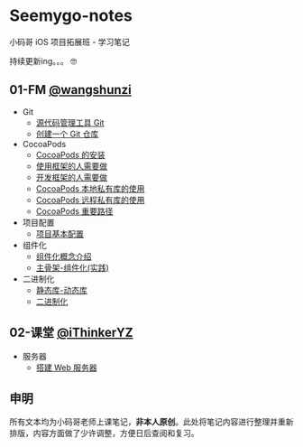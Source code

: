 # Seemygo-notes

小码哥 iOS 项目拓展班 - 学习笔记

持续更新ing。。。  🤓

<!--https://github.com/ripperhe/Seemygo-notes/blob/master/docs/article/**/**/**.md-->

## 01-FM [@wangshunzi](https://github.com/wangshunzi)

* Git
	* [源代码管理工具 Git](https://github.com/ripperhe/Seemygo-notes/blob/master/docs/article/01-FM/Git/git.md)
	* [创建一个 Git 仓库](https://github.com/ripperhe/Seemygo-notes/blob/master/docs/article/01-FM/Git/create-git.md)
* CocoaPods
	* [CocoaPods 的安装](https://github.com/ripperhe/Seemygo-notes/blob/master/docs/article/01-FM/CocoaPods/cocoapods-install.md)
	* [使用框架的人需要做](https://github.com/ripperhe/Seemygo-notes/blob/master/docs/article/01-FM/CocoaPods/use-cocoapods.md)
	* [开发框架的人需要做](https://github.com/ripperhe/Seemygo-notes/blob/master/docs/article/01-FM/CocoaPods/develop-cocoapods.md)
	* [CocoaPods 本地私有库的使用](https://github.com/ripperhe/Seemygo-notes/blob/master/docs/article/01-FM/CocoaPods/private-local-cocoapods.md)
	* [CocoaPods 远程私有库的使用](https://github.com/ripperhe/Seemygo-notes/blob/master/docs/article/01-FM/CocoaPods/private-remote-cocoapods.md)
	* [CocoaPods 重要路径](https://github.com/ripperhe/Seemygo-notes/blob/master/docs/article/01-FM/CocoaPods/cocoapods-important.md)
* 项目配置
	* [项目基本配置](https://github.com/ripperhe/Seemygo-notes/blob/master/docs/article/01-FM/Config/project-config.md)
* 组件化
	* [组件化概念介绍](https://github.com/ripperhe/Seemygo-notes/blob/master/docs/article/01-FM/Component/component.md)
	* [主骨架-组件化(实践)](https://github.com/ripperhe/Seemygo-notes/blob/master/docs/article/01-FM/Component/core-component.md)
* 二进制化
	* [静态库-动态库](https://github.com/ripperhe/Seemygo-notes/blob/master/docs/article/01-FM/Binary/static-dynamic-library.md)
	* [二进制化](https://github.com/ripperhe/Seemygo-notes/blob/master/docs/article/01-FM/Binary/bit-code.md)


## 02-课堂 [@iThinkerYZ](https://github.com/iThinkerYZ)

* 服务器
	* [搭建 Web 服务器](https://github.com/ripperhe/Seemygo-notes/blob/master/docs/article/02-Class/Web/create-web.md)

## 申明

所有文本均为小码哥老师上课笔记，**非本人原创**。此处将笔记内容进行整理并重新排版，内容方面做了少许调整，方便日后查阅和复习。
